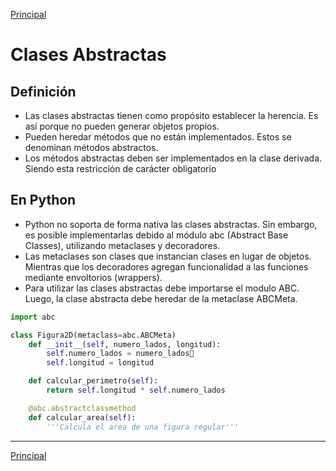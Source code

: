 [Principal]

# Clases Abstractas

## Definición
- Las clases abstractas tienen como propósito establecer la herencia. Es así porque no pueden generar objetos propios.
- Pueden heredar métodos que no están implementados. Estos se denominan métodos abstractos.
- Los métodos abstractas deben ser implementados en la clase derivada. Siendo esta restricción de carácter obligatorio

## En Python
- Python no soporta de forma nativa las clases abstractas. Sin embargo, es posible implementarlas debido al módulo abc (Abstract Base Classes), utilizando metaclases y decoradores.
- Las metaclases son clases que instancian clases en lugar de objetos. Mientras que los decoradores agregan funcionalidad a las funciones mediante envoltorios (wrappers). 
- Para utilizar las clases abstractas debe importarse el modulo ABC. Luego, la clase abstracta debe heredar de la metaclase ABCMeta.

```python
import abc

class Figura2D(metaclass=abc.ABCMeta)
    def __init__(self, numero_lados, longitud):
        self.numero_lados = numero_lados
        self.longitud = longitud

    def calcular_perimetro(self):
        return self.longitud * self.numero_lados

    @abc.abstractclassmethod
    def calcular_area(self):
        '''Calcula el area de una figura regular'''
```

---
[Principal]

[Principal]: https://github.com/UNAH-SISTEMAS/2018-1PAC-IS410